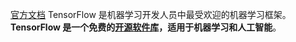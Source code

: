 [官方文档](https://www.tensorflow.org/tutorials?hl=zh-cn)
TensorFlow 是机器学习开发人员中最受欢迎的机器学习框架。**TensorFlow 是一个免费的[开源软件库](https://www.tensorflow.org/)，适用于机器学习和人工智能**。